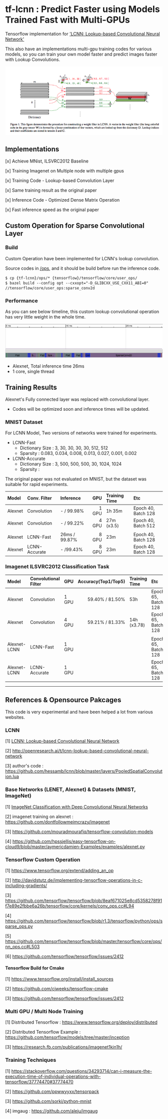 # tf-lcnn : Predict Faster using Models Trained Fast with Multi-GPUs

Tensorflow implementation for ['LCNN: Lookup-based Convolutional Neural Network'](https://arxiv.org/abs/1611.06473)

This also have an implementations multi-gpu training codes for various models, so you can train your own model faster and predict images faster with Lookup Convolutions.

![Lookup Convolution](/images/paper_figure1.png)

## Implementations

[x] Achieve MNist, ILSVRC2012 Baseline

[x] Training Imagenet on Multiple node with multiple gpus

[x] Training Code - Lookup-based Convolution Layer

[x] Same training result as the original paper

[x] Inference Code - Optimized Dense Matrix Operation

[x] Fast inference speed as the original paper

## Custom Operation for Sparse Convolutional Layer

### Build

Custom Operation have been implemented for LCNN's lookup convolution.

Source codes in [/ops](/ops), and it should be build before run the inference code.

```
$ cp {tf-lcnn}/ops/* {tensorflow}/tensorflow/core/user_ops/
$ bazel build --config opt --cxxopt="-D_GLIBCXX_USE_CXX11_ABI=0" //tensorflow/core/user_ops:sparse_conv2d
```

### Performance

As you can see below timeline, this custom lookup convolutional operation has very little weight in the whole time.

![inference timeline](/images/timeline_alexnet.png)

* Alexnet, Total inference time 26ms
* 1 core, single thread

## Training Results

Alexnet's Fully connected layer was replaced with convolutional layer. 

* Codes will be optimized soon and inference times will be updated.

### MNIST Dataset

For LCNN Model, Two versions of networks were trained for experiments.

* LCNN-Fast
  * Dictionary Size : 3, 30, 30, 30, 30, 512, 512
  * Sparsity : 0.083, 0.034, 0.008, 0.013, 0.027, 0.001, 0.002
* LCNN-Accurate
  * Dictionary Size : 3, 500, 500, 500, 30, 1024, 1024
  * Sparsity : 

The original paper was not evaluated on MNIST, but the dataset was suitable for rapid experiments.

| Model           | Conv. Filter         | Inference           | GPU | Training Time | Etc                        |
|:----------------|:---------------------|:--------------------|-----------:|:--------------|:---------------------------|
| Alexnet         | Convolution          | - / 99.98%          | 1 GPU      | 1h 35m        | Epoch 40, Batch 128 |
| Alexnet         | Convolution          | - / 99.22%          | 4 GPU      | 27m (x3.5)    | Epoch 40, Batch 512 |
| | | | | |
| Alexnet         | LCNN-Fast            | 26ms / 99.87%       | 8 GPU      | 23m           | Epoch 40, Batch 128 |
| Alexnet         | LCNN-Accurate        | - /99.43%           | 8 GPU      | 23m           | Epoch 40, Batch 128 |

### Imagenet ILSVRC2012 Classification Task

| Model           | Convolutional Filter | GPU                 | Accuracy(Top1/Top5) | Training Time         | Etc                        |
|:----------------|:---------------------|:--------------------|--------------------:|:----------------------|:---------------------------|
| Alexnet         | Convolution          | 1 GPU               | 59.40% / 81.50%     | 53h                   | Epoch 65, Batch 128        |
| Alexnet         | Convolution          | 4 GPU               | 59.21% / 81.33%     | 14h (x3.78)           | Epoch 65, Batch 128        |
| | | | | |
| Alexnet-LCNN    | LCNN-Fast            | 1 GPU               |                     |                       | Epoch 65, Batch 128        |
| Alexnet-LCNN    | LCNN-Accurate        | 1 GPU               |                     |                       | Epoch 65, Batch 128        |

----

## References & Opensource Pakcages

This code is very experimental and have been helped a lot from various websites. 

### LCNN

[1] [LCNN: Lookup-based Convolutional Neural Network](https://arxiv.org/abs/1611.06473)

[2] http://openresearch.ai/t/lcnn-lookup-based-convolutional-neural-network

[3] author's code : https://github.com/hessamb/lcnn/blob/master/layers/PooledSpatialConvolution.lua

### Base Networks (LENET, Alexnet) & Datasets (MNIST, ImageNet)

[1] [ImageNet Classification with Deep Convolutional Neural Networks](https://papers.nips.cc/paper/4824-imagenet-classification-with-deep-convolutional-neural-networks)

[2] imagenet training on alexnet : https://github.com/dontfollowmeimcrazy/imagenet

[3] https://github.com/mouradmourafiq/tensorflow-convolution-models

[4] https://github.com/hpssjellis/easy-tensorflow-on-cloud9/blob/master/aymericdamien-Examples/examples/alexnet.py

### Tensorflow Custom Operation

[1] https://www.tensorflow.org/extend/adding_an_op

[2] http://davidstutz.de/implementing-tensorflow-operations-in-c-including-gradients/

[3] https://github.com/tensorflow/tensorflow/blob/8eaf671025e8cd5358278f91f7e89e2fbbe6a26b/tensorflow/core/kernels/conv_ops.cc#L94

[4] https://github.com/tensorflow/tensorflow/blob/r1.3/tensorflow/python/ops/sparse_ops.py

[5] https://github.com/tensorflow/tensorflow/blob/master/tensorflow/core/ops/nn_ops.cc#L503

[6] https://github.com/tensorflow/tensorflow/issues/2412

#### Tensorflow Build for Cmake

[1] https://www.tensorflow.org/install/install_sources

[2] https://github.com/cjweeks/tensorflow-cmake

[3] https://github.com/tensorflow/tensorflow/issues/2412

### Multi GPU / Multi Node Training

[1] Distributed Tensorflow : https://www.tensorflow.org/deploy/distributed

[2] Distributed Tensorflow Example : https://github.com/tensorflow/models/tree/master/inception

[3] https://research.fb.com/publications/imagenet1kin1h/

### Training Techniques

[1] https://stackoverflow.com/questions/34293714/can-i-measure-the-execution-time-of-individual-operations-with-tensorflow/37774470#37774470

[2] https://github.com/ppwwyyxx/tensorpack

[3] https://github.com/sorki/python-mnist

[4] imgaug : https://github.com/aleju/imgaug
